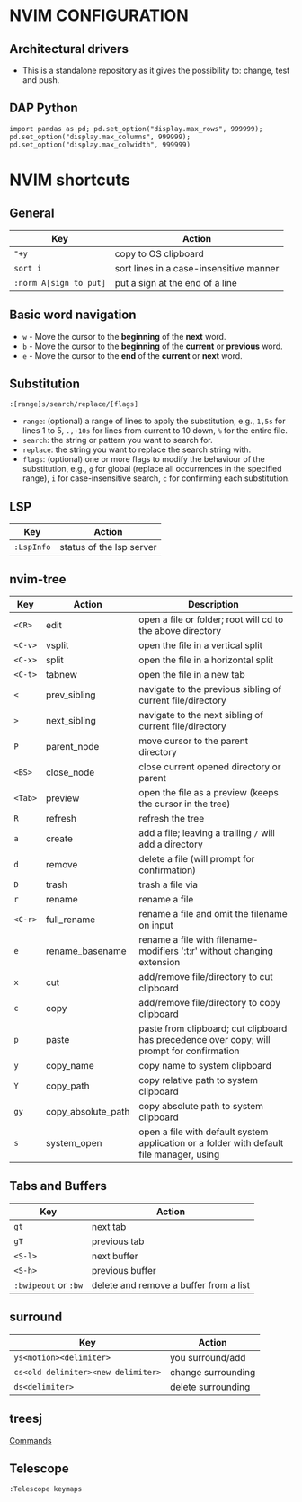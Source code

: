# NVIM CONFIGURATION

## Architectural drivers
* This is a standalone repository as it gives the possibility to: change, test and push.

## DAP Python
```
import pandas as pd; pd.set_option("display.max_rows", 999999); pd.set_option("display.max_columns", 999999); pd.set_option("display.max_colwidth", 999999)
```

# NVIM shortcuts
## General
| Key       | Action                                  |
|-----------|-----------------------------------------|
| `"+y`     | copy to OS clipboard                    |
| `sort i`  | sort lines in a case-insensitive manner |
| `:norm A[sign to put]`| put a sign at the end of a line|

## Basic word navigation
- `w` - Move the cursor to the **beginning** of the **next** word.
- `b` - Move the cursor to the **beginning** of the **current** or **previous** word.
- `e` - Move the cursor to the **end** of the **current** or **next** word.

## Substitution
```
:[range]s/search/replace/[flags]
```

- `range`: (optional) a range of lines to apply the substitution, e.g., `1,5s` for lines 1 to 5, `.,+10s` for lines from current to 10 down, `%` for the entire file.
- `search`: the string or pattern you want to search for.
- `replace`: the string you want to replace the search string with.
- `flags`: (optional) one or more flags to modify the behaviour of the substitution, e.g., `g` for global (replace all occurrences in the specified range), `i` for case-insensitive search, `c` for confirming each substitution.

## LSP
| Key        | Action                   | 
|------------|--------------------------|
| `:LspInfo` | status of the lsp server |

## nvim-tree

| Key       | Action            | Description                                                       |
|-----------|-------------------|-------------------------------------------------------------------|
| `<CR>`    | edit              | open a file or folder; root will cd to the above directory        |
| `<C-v>`   | vsplit            | open the file in a vertical split                                 |
| `<C-x>`   | split             | open the file in a horizontal split                               |
| `<C-t>`   | tabnew            | open the file in a new tab                                        |
| `<`       | prev_sibling      | navigate to the previous sibling of current file/directory        |
| `>`       | next_sibling      | navigate to the next sibling of current file/directory            |
| `P`       | parent_node       | move cursor to the parent directory                               |
| `<BS>`    | close_node        | close current opened directory or parent                          |
| `<Tab>`   | preview           | open the file as a preview (keeps the cursor in the tree)         |
| `R`       | refresh           | refresh the tree                                                  |
| `a`       | create            | add a file; leaving a trailing `/` will add a directory           |
| `d`       | remove            | delete a file (will prompt for confirmation)                      |
| `D`       | trash             | trash a file via |trash| option                                   |
| `r`       | rename            | rename a file                                                     |
| `<C-r>`   | full_rename       | rename a file and omit the filename on input                      |
| `e`       | rename_basename   | rename a file with filename-modifiers ':t:r' without changing extension |
| `x`       | cut               | add/remove file/directory to cut clipboard                        |
| `c`       | copy              | add/remove file/directory to copy clipboard                       |
| `p`       | paste             | paste from clipboard; cut clipboard has precedence over copy; will prompt for confirmation |
| `y`       | copy_name         | copy name to system clipboard                                     |
| `Y`       | copy_path         | copy relative path to system clipboard                            |
| `gy`      | copy_absolute_path| copy absolute path to system clipboard                            |
| `s`       | system_open       | open a file with default system application or a folder with default file manager, using |system_open| option |

## Tabs and Buffers

| Key                    | Action                                 |
|------------------------|----------------------------------------|
| `gt`                   | next tab                               |
| `gT`                   | previous tab                           |
| `<S-l>`                | next buffer                            |
| `<S-h>`                | previous buffer                        |
| `:bwipeout` or `:bw`   | delete and remove a buffer from a list |

## surround

| Key                                | Action              |
|------------------------------------|---------------------|
| `ys<motion><delimiter>`            | you surround/add    |
| `cs<old delimiter><new delimiter>` | change surrounding  |
| `ds<delimiter>`                    | delete surrounding  |

## treesj

[Commands](https://github.com/Wansmer/treesj?tab=readme-ov-file#commands)

## Telescope
`:Telescope keymaps`
